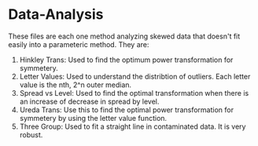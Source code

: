 # Data-Analysis

These files are each one method analyzing skewed data that doesn't fit easily into a parameteric method.
They are:
1. Hinkley Trans: Used to find the optimum power transformation for symmetery.
2. Letter Values: Used to understand the distribtion of outliers. Each letter value is the nth, 2^n outer median.
3. Spread vs Level: Used to find the optimal transformation when there is an increase of decrease in spread by level.
4. Ureda Trans: Use this to find the optimal power transformation for symmetery by using the letter value function.
5. Three Group: Used to fit a straight line in contaminated data. It is very robust.
